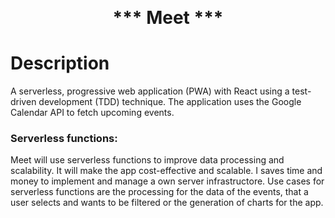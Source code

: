 <p align="center">
<h1 align="center" style="margin-top: 0px;">*** Meet ***</h1>
</p>

# Description
A serverless, progressive web application (PWA) with React using a
test-driven development (TDD) technique. The application uses the Google
Calendar API to fetch upcoming events.

### Serverless functions:
Meet will use serverless functions to improve data processing and scalability. It will make the app cost-effective and scalable. I saves time and money to implement and manage a own server infrastructore. Use cases for serverless functions are the processing for the data of the events, that a user selects and wants to be filtered or the generation of charts for the app. 

